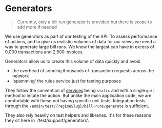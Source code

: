 # Generators

> Currently, only a bill run generator is provided but there is scope to add more if needed

We use generators as part of our testing of the API. To assess performance of actions, and to give us realistic volumes of data for our views we need a way to generate large bill runs. We know the largest can have in excess of 9,000 transactions and 2,500 invoices.

Generators allow us to create this volume of data quickly and avoid

- the overhead of sending thousands of transaction requests across the network
- 'spamming' the rules service just for testing purposes

They follow the convention of [services](/app/services) being `static` and with a single `go()` method to initate the action. But unlike the main application code, we are comfortable with these not having specific unit tests. Integration tests through the `/admin/test/{regimeSlug}/bill-runs/generate` is sufficient.

They also rely heavily on test helpers and libraries. It's for these reasons they sit here in `/test/support/generators'.
